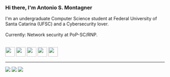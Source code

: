 ### Hi there, I'm Antonio S. Montagner 

I'm an undergraduate Computer Science student at Federal University of Santa Catarina (UFSC) and a Cybersecurity lover.
<br>
<br>
Currently: Network security at PoP-SC/RNP.

<br>

<div> 
    <img height="30em" src="https://img.shields.io/badge/Linux-FCC624?style=for-the-badge&logo=linux&logoColor=black" />
    <img height="30em" src="https://img.shields.io/badge/Python-FFD43B?style=for-the-badge&logo=python&logoColor=blue" />
    <img height="30em" src="https://img.shields.io/badge/Docker-2CA5E0?style=for-the-badge&logo=docker&logoColor=white" />
    <img height="30em" src="https://img.shields.io/badge/HackTheBox-111927?style=for-the-badge&logo=Hack%20The%20Box&logoColor=9FEF00" />  
    <img height="30em" src="https://img.shields.io/badge/Shell_Script-121011?style=for-the-badge&logo=gnu-bash&logoColor=white" />

</div>

---

  <a href="https://www.linkedin.com/in/antonio-s-montagner/" target="_blank"><img src="https://img.shields.io/badge/LinkedIn-0077B5?style=for-the-badge&logo=linkedin&logoColor=white" target="_blank"></a> 
  <a href="https://www.researchgate.net/profile/Antonio-Montagner-4" target="_blank"><img src="https://img.shields.io/badge/Research_Gate-00CCBB.svg?&style=for-the-badge&logo=ResearchGate&logoColor=white" target="_blank"></a>
  <a href="https://orcid.org/0000-0002-6407-5330" target="_blank"><img src="https://img.shields.io/badge/orcid-A6CE39?style=for-the-badge&logo=orcid&logoColor=white" target="_blank"></a> 
